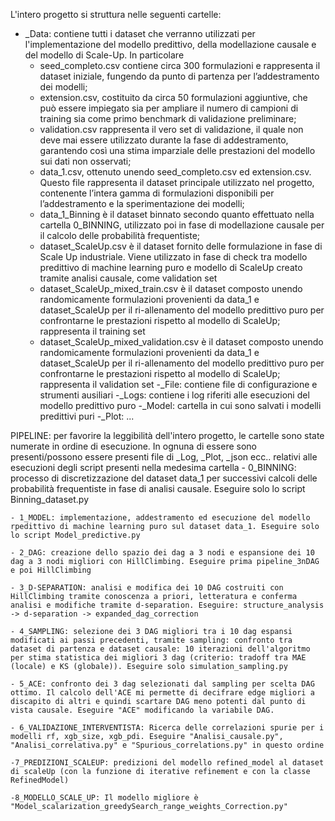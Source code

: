 L'intero progetto si struttura nelle seguenti cartelle:
- _Data: contiene tutti i dataset che verranno utilizzati per l'implementazione del modello predittivo, della modellazione causale e del modello di Scale-Up. In particolare
    - seed_completo.csv contiene circa 300 formulazioni e rappresenta il dataset iniziale, fungendo da punto di partenza per l’addestramento dei modelli;
    - extension.csv, costituito da circa 50 formulazioni aggiuntive, che può essere impiegato sia per ampliare il numero di campioni di training sia come primo benchmark di validazione preliminare;
    - validation.csv rappresenta il vero set di validazione, il quale non deve mai essere utilizzato durante la fase di addestramento, garantendo così una stima imparziale delle prestazioni del modello sui dati non osservati;
    - data_1.csv, ottenuto unendo seed_completo.csv ed extension.csv. Questo file rappresenta il dataset principale utilizzato nel progetto, contenente l’intera gamma di formulazioni disponibili per l’addestramento e la sperimentazione dei modelli;
    - data_1_Binning è il dataset binnato secondo quanto effettuato nella cartella 0_BINNING, utilizzato poi in fase di modellazione causale per il calcolo delle probabilità frequentiste;
    - dataset_ScaleUp.csv è il dataset fornito delle formulazione in fase di Scale Up industriale. Viene utilizzato in fase di check tra modello predittivo di machine learning puro e modello di ScaleUp creato tramite analisi causale, come validation set
    - dataset_ScaleUp_mixed_train.csv è il dataset composto unendo randomicamente formulazioni provenienti da data_1 e dataset_ScaleUp per il ri-allenamento del modello predittivo puro per confrontarne le prestazioni rispetto al modello di ScaleUp; rappresenta il training set
    - dataset_ScaleUp_mixed_validation.csv è il dataset composto unendo randomicamente formulazioni provenienti da data_1 e dataset_ScaleUp per il ri-allenamento del modello predittivo puro per confrontarne le prestazioni rispetto al modello di ScaleUp; rappresenta il validation set
-_File: contiene file di configurazione e strumenti ausiliari
-_Logs: contiene i log riferiti alle esecuzioni del modello predittivo puro
-_Model: cartella in cui sono salvati i modelli predittivi puri 
-_Plot: ...

PIPELINE: per favorire la leggibilità dell'intero progetto, le cartelle sono state numerate in ordine di esecuzione. In ognuna di essere sono presenti/possono essere presenti file di _Log, _Plot, _json ecc.. relativi alle esecuzioni degli script presenti nella medesima cartella
    - 0_BINNING: processo di discretizzazione del dataset data_1 per successivi calcoli delle probabilità frequentiste in fase di analisi causale. Eseguire solo lo script Binning_dataset.py

    - 1_MODEL: implementazione, addestramento ed esecuzione del modello rpedittivo di machine learning puro sul dataset data_1. Eseguire solo lo script Model_predictive.py

    - 2_DAG: creazione dello spazio dei dag a 3 nodi e espansione dei 10 dag a 3 nodi migliori con HillClimbing. Eseguire prima pipeline_3nDAG e poi HillClimbing

    - 3_D-SEPARATION: analisi e modifica dei 10 DAG costruiti con HillClimbing tramite conoscenza a priori, letteratura e conferma analisi e modifiche tramite d-separation. Eseguire: structure_analysis -> d-separation -> expanded_dag_correction

    - 4_SAMPLING: selezione dei 3 DAG migliori tra i 10 dag espansi modificati ai passi precedenti, tramite sampling: confronto tra dataset di partenza e dataset causale: 10 iterazioni dell'algoritmo per stima statistica dei migliori 3 dag (criterio: tradoff tra MAE (locale) e KS (globale)). Eseguire solo simulation_sampling.py

    - 5_ACE: confronto dei 3 dag selezionati dal sampling per scelta DAG ottimo. Il calcolo dell'ACE mi permette di decifrare edge migliori a discapito di altri e quindi scartare DAG meno potenti dal punto di vista causale. Eseguire "ACE" modificando la variabile DAG.

    - 6_VALIDAZIONE_INTERVENTISTA: Ricerca delle correlazioni spurie per i modelli rf, xgb_size, xgb_pdi. Eseguire "Analisi_causale.py", "Analisi_correlativa.py" e "Spurious_correlations.py" in questo ordine

    -7_PREDIZIONI_SCALEUP: predizioni del modello refined_model al dataset di scaleUp (con la funzione di iterative refinement e con la classe RefinedModel)

    -8_MODELLO_SCALE_UP: Il modello migliore è "Model_scalarization_greedySearch_range_weights_Correction.py"

    

    
